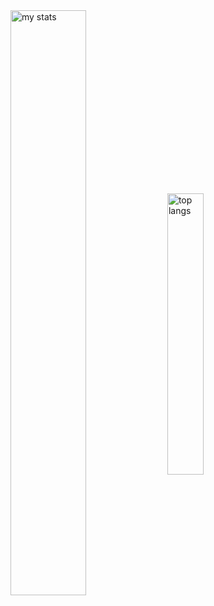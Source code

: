 <div>
  <img alt="my stats" align="center" width="49%" src="https://github-readme-stats.vercel.app/api?username=gabrieldbn&show_icons=true&theme=holi"/>

  <img alt="top langs" align="center" width="34%" src="https://github-readme-stats.vercel.app/api/top-langs/?username=gabrieldbn&layout=donut&theme=holi"/>
</div>
